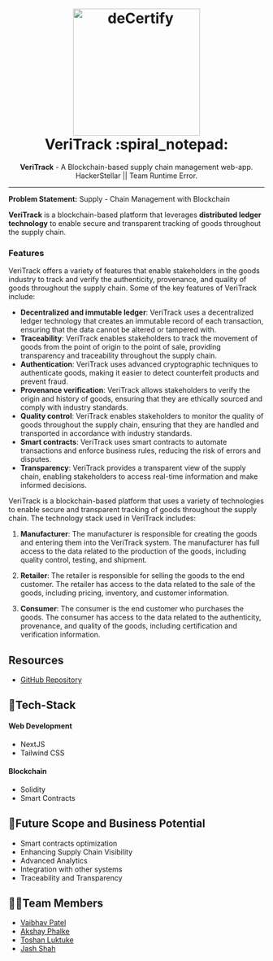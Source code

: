 <h1 align="center">
  <a href="https://github.com/Jash-Shah/Hackerstellar-Runtime_Error">
    <img src="./web/decertify/packages/react-app/images/logo.gif" alt="deCertify" width="250" height="250">
  </a>
  <br>
  VeriTrack :spiral_notepad:
</h1>

<div align="center">
   <strong>VeriTrack</strong> - A Blockchain-based supply chain management web-app.<br>
  HackerStellar || Team Runtime Error.
</div>
<hr>

**Problem Statement:** Supply - Chain Management with Blockchain

**VeriTrack** is a blockchain-based platform that leverages <b> distributed ledger technology</b> to enable secure and transparent tracking of goods throughout the supply chain.

### Features
VeriTrack offers a variety of features that enable stakeholders in the  goods industry to track and verify the authenticity, provenance, and quality of goods throughout the supply chain. Some of the key features of VeriTrack include:
- **Decentralized and immutable ledger**: VeriTrack uses a decentralized ledger technology that creates an immutable record of each transaction, ensuring that the data cannot be altered or tampered with.
- **Traceability**: VeriTrack enables stakeholders to track the movement of goods from the point of origin to the point of sale, providing transparency and traceability throughout the supply chain.
- **Authentication**: VeriTrack uses advanced cryptographic techniques to authenticate goods, making it easier to detect counterfeit products and prevent fraud.
- **Provenance verification**: VeriTrack allows stakeholders to verify the origin and history of goods, ensuring that they are ethically sourced and comply with industry standards.
- **Quality control**: VeriTrack enables stakeholders to monitor the quality of goods throughout the supply chain, ensuring that they are handled and transported in accordance with industry standards.
- **Smart contracts**: VeriTrack uses smart contracts to automate transactions and enforce business rules, reducing the risk of errors and disputes.
- **Transparency**: VeriTrack provides a transparent view of the supply chain, enabling stakeholders to access real-time information and make informed decisions.

VeriTrack is a blockchain-based platform that uses a variety of technologies to enable secure and transparent tracking of  goods throughout the supply chain. The technology stack used in VeriTrack includes:

1. **Manufacturer**: The manufacturer is responsible for creating the goods and entering them into the VeriTrack system. The manufacturer has full access to the data related to the production of the goods, including quality control, testing, and shipment.

2. **Retailer**: The retailer is responsible for selling the goods to the end customer. The retailer has access to the data related to the sale of the goods, including pricing, inventory, and customer information.

3. **Consumer**: The consumer is the end customer who purchases the  goods. The consumer has access to the data related to the authenticity, provenance, and quality of the goods, including certification and verification information.


## Resources
<!-- - [Demo Video]() -->
- [GitHub Repository](https://github.com/Jash-Shah/Hackerstellar-Runtime_Error)


## 🤖Tech-Stack

#### Web Development
- NextJS
- Tailwind CSS

#### Blockchain
- Solidity
- Smart Contracts

## 🔮Future Scope and Business Potential
- Smart contracts optimization
- Enhancing Supply Chain Visibility
- Advanced Analytics
- Integration with other systems
- Traceability and Transparency

## 👨‍💻Team Members
- [Vaibhav Patel](https://github.com/noobCoderVP)
- [Akshay Phalke](https://github.com/asphalke07)
- [Toshan Luktuke](https://github.com/toshan-luktuke)
- [Jash Shah](https://github.com/Jash-Shah)
